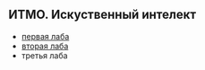 ## ИТМО. Искуственный интелект 
- [первая лаба](https://github.com/trafalgande/ITMO_AI_2020/tree/main/1)
- [вторая лаба](https://github.com/trafalgande/ITMO_AI_2020/tree/main/2)
- третья лаба
